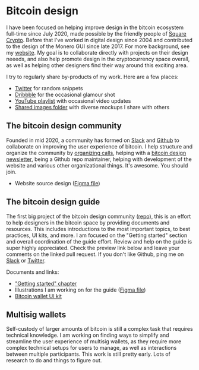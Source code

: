 # Bitcoin design

I have been focused on helping improve design in the bitcoin ecosystem full-time since July 2020, made possible by the friendly people of [Square Crypto](https://squarecrypto.org). Before that I've worked in digital design since 2004 and contributed to the design of the Monero GUI since late 2017. For more background, see my [website](https://www.germanysbestkeptsecret.com). My goal is to collaborate directly with projects on their design neeeds, and also help promote design in the cryptocurrency space overall, as well as helping other designers find their way around this exciting area.

I try to regularly share by-products of my work. Here are a few places:

- [Twitter](http://twitter.com/gbks) for random snippets
- [Dribbble](https://dribbble.com/GBKS) for the occasional glamour shot
- [YouTube playlist](https://youtube.com/playlist?list=PL4hsXZYKTCz15guoMZUumWVlL79NlrXYO) with occasional video updates
- [Shared images folder](/shared-images) with diverse mockups I share with others

## The bitcoin design community

Founded in mid 2020, a community has formed on [Slack](http://bitcoindesigners.org) and [Github](https://github.com/bitcoindesign) to collaborate on improving the user experience of bitcoin. I help structure and organize the community by [organizing calls](https://github.com/BitcoinDesign/Meta/issues), helping with a [bitcoin design newsletter](https://bitcoindesign.substack.com), being a Github repo maintainer, helping with development of the website and various other organizational things. It's awesome. You should join.

- Website source design ([Figma file](https://www.figma.com/community/file/862622015964353400/Bitcoin-Designers-site))

## The bitcoin design guide

The first big project of the bitcoin design community ([repo](https://github.com/BitcoinDesign/Guide)), this is an effort to help designers in the bitcoin space by providing documents and resources. This includes introductions to the most important topics, to best practices, UI kits, and more. I am focused on the "Getting started" section and overall coordination of the guide effort. Review and help on the guide is super highly appreciated. Check the preview link below and leave your comments on the linked pull request. If you don't like Github, ping me on [Slack](http://bitcoindesigners.org) or [Twitter](https://twitter.com/gbks).

Documents and links:

- ["Getting started" chapter](https://bitcoin.design/guide/getting-started/introduction/)
- Illustrations I am working on for the guide ([Figma file](https://www.figma.com/community/file/888680264445459448/Bitcoin-Design-Guide-Illustrations-(work-in-progress%2C-only-by-me)))
- [Bitcoin wallet UI kit](bitcoin-wallet-ui-kit.md)

## Multisig wallets

Self-custody of larger amounts of bitcoin is still a complex task that requires technical knowledge. I am working on finding ways to simplify and streamline the user experience of multisig wallets, as they require more complex technical setups for users to manage, as well as interactions between multiple participants. This work is still pretty early. Lots of research to do and things to figure out.

